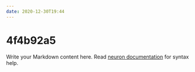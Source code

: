 ```yaml
---
date: 2020-12-30T19:44
---
```


# 4f4b92a5

Write your Markdown content here. Read [neuron documentation](https://neuron.zettel.page/2011404.html) for syntax help.

